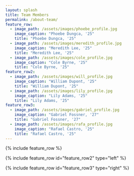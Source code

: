 ```yaml
---
layout: splash
title: Team Members
permalink: /about-team/
feature_row:
  - image_path: /assets/images/phoebe_profile.jpg
    image_caption: "Phoebe Dungca, '25"
    title: "Phoebe Dungca, '25"
  - image_path: /assets/images/meredith_profile.jpg
    image_caption: "Meredith Lee, '25"
    title: "Meredith Lee, '25"
  - image_path: /assets/images/cole_profile.jpg
    image_caption: "Cole Byrne, '25"
    title: "Cole Byrne, '25"
feature_row2:
  - image_path: /assets/images/will_profile.jpg
    image_caption: "William Dupont, '25"
    title: "William Dupont, '25"
  - image_path: /assets/images/lily_profile.jpg
    image_caption: "Lily Adams, '25"
    title: "Lily Adams, '25"
feature_row3:
  - image_path: /assets/images/gabriel_profile.jpg
    image_caption: "Gabriel Fossner, '27"
    title: "Gabriel Fossner, '27"
  - image_path: /assets/images/rafa_profile.jpg
    image_caption: "Rafael Castro, '25"
    title: "Rafael Castro, '25"
---
```


{% include feature_row %}

{% include feature_row id="feature_row2" type="left" %}

{% include feature_row id="feature_row3" type="right" %}
